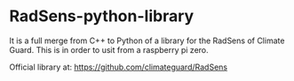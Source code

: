 # RadSens-python-library
It is a full merge from C++ to Python of a library for the RadSens of Climate Guard. This is in order to usit from a raspberry pi zero.

Official library at: https://github.com/climateguard/RadSens
